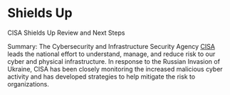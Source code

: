 # Shields Up
CISA Shields Up Review and Next Steps

Summary: The Cybersecurity and Infrastructure Security Agency [CISA](https://www.cisa.gov/about-cisa "CISA") leads the national effort to understand, manage, and reduce risk to our cyber and physical infrastructure. In response to the Russian Invasion of Ukraine, CISA has been closely monitoring the increased malicious cyber activity and has developed strategies to help mitigate the risk to organizations.

